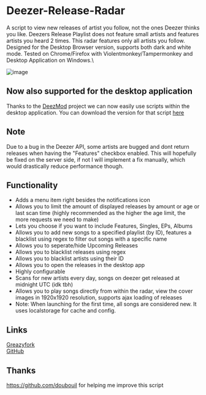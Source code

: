# Deezer-Release-Radar
A script to view new releases of artist you follow, not the ones Deezer thinks you like. Deezers Release Playlist does not feature small artists and features artists you heard 2 times. This radar features only all artists you follow. Designed for the Desktop Browser version, supports both dark and white mode. Tested on Chrome/Firefox with Violentmonkey/Tampermonkey and Desktop Application on Windows.\

![image](https://github.com/user-attachments/assets/8c2ea203-a649-42ca-950d-f6447af104af)

## Now also supported for the desktop application
Thanks to the [DeezMod](https://github.com/bababoi-2/DeezMod) project we can now easily use scripts within the desktop application. You can download the version for that script [here](https://github.com/bababoi-2/DeezMod/blob/main/plugins/release_radar.js)

## Note
Due to a bug in the Deezer API, some artists are bugged and dont return releases when having the "Features" checkbox enabled. This will hopefully be fixed on the server side, if not I will implement a fix manually, which would drastically reduce performance though.

## Functionality
- Adds a menu item right besides the notifications icon
- Allows you to limit the amount of displayed releases by amount or age or last scan time (highly recommended as the higher the age limit, the more requests we need to make)
- Lets you choose if you want to include Features, Singles, EPs, Albums
- Allows you to add new songs to a specified playlist (by ID), features a blacklist using regex to filter out songs with a specific name
- Allows you to seperate/hide Upcoming Releases
- Allows you to blacklist releases using regex
- Allows you to blacklist artists using their ID
- Allows you to open the releases in the desktop app
- Highly configurable
- Scans for new artists every day, songs on deezer get released at midnight UTC (idk tbh)
- Allows you to play songs directly from within the radar, view the cover images in 1920x1920 resolution, supports ajax loading of releases
- Note: When launching for the first time, all songs are considered new. It uses localstorage for cache and config.

## Links
[Greazyfork](https://greasyfork.org/en/scripts/510955-deezer-release-radar)\
[GitHub](https://github.com/bababoi-2/Deezer-Release-Radar)

## Thanks
https://github.com/doubouil for helping me improve this script
